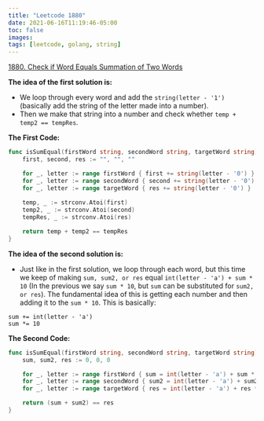 ```yaml
---
title: "Leetcode 1880"
date: 2021-06-16T11:19:46-05:00
toc: false
images:
tags: [leetcode, golang, string]
---
```


[1880. Check if Word Equals Summation of Two Words](https://leetcode.com/problems/check-if-word-equals-summation-of-two-words/)

**The idea of the first solution is:**

* We loop through every word and add the `string(letter - '1')` (basically add the string of the letter made into a number).
* Then we make that string into a number and check whether `temp + temp2 == tempRes`.

**The First Code:**

``` go
func isSumEqual(firstWord string, secondWord string, targetWord string) bool {
	first, second, res := "", "", ""

	for _, letter := range firstWord { first += string(letter - '0') }
	for _, letter := range secondWord { second += string(letter - '0') }
	for _, letter := range targetWord { res += string(letter - '0') }
	
	temp, _ := strconv.Atoi(first)
	temp2, _ := strconv.Atoi(second)
	tempRes, _ := strconv.Atoi(res)

	return temp + temp2 == tempRes
}
```

**The idea of the second solution is:**

* Just like in the first solution, we loop through each word, but this time we keep of making `sum, sum2, or res` equal `int(letter - 'a') + sum * 10` (In the previous we say `sum * 10`, but `sum` can be substituted for `sum2, or res`). The fundamental idea of this is getting each number and then adding it to the `sum * 10`. This is basically:

```
sum += int(letter - 'a')
sum *= 10
```

**The Second Code:**

``` go
func isSumEqual(firstWord string, secondWord string, targetWord string) bool {
	sum, sum2, res := 0, 0, 0

	for _, letter := range firstWord { sum = int(letter - 'a') + sum * 10 }
	for _, letter := range secondWord { sum2 = int(letter - 'a') + sum2 * 10 }
	for _, letter := range targetWord { res = int(letter - 'a') + res * 10 }

	return (sum + sum2) == res
}
```